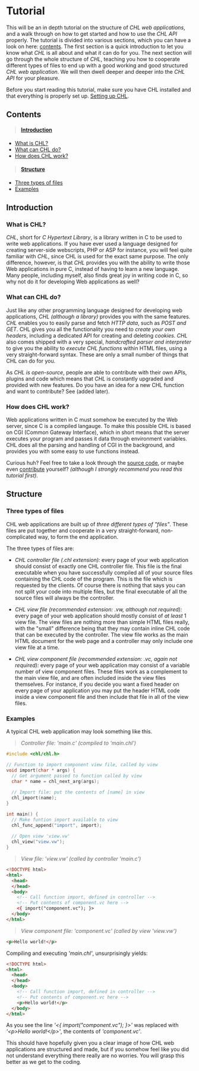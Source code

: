 # Tutorial

This will be an in depth tutorial on the structure of *CHL web applications*, and a walk through on how to get started and how to use the *CHL API* properly. The tutorial is divided into various sections, which you can have a look on here: [contents](#contents). The first section is a quick introduction to let you know what *CHL* is all about and what it can do for you. The next section will go through the whole structure of *CHL*, teaching you how to cooperate different types of files to end up with a good working and good structured *CHL web application*. We will then dwell deeper and deeper into the *CHL API* for your pleasure.

Before you start reading this tutorial, make sure you have CHL installed and that everything is properly set up. [Setting up CHL](https://github.com/it4e/CHL/blob/master/SETUP.md).

## <a name="contents">Contents</a>

> #### [Introduction](#intro)
  - [What is CHL?](#whatischl)
  - [What can CHL do?](#whatcanchldo)
  - [How does CHL work?](#howdoeschlwork)

> #### [Structure](#structure)
  - [Three types of files](#structurefiles)
  - [Examples](#structureexamples)

## <a name="intro">Introduction</a>

### <a name="whatischl">What is CHL?</a>

*CHL*, short for *C Hypertext Library*, is a library written in C to be used to write web applications. If you have ever used a language designed for creating server-side webscripts, PHP or ASP for instance, you will feel quite familiar with *CHL*, since CHL is used for the exact same purpose. The only difference, however, is that *CHL* provides you with the ability to write those Web applications in pure C, instead of having to learn a new language. Many people, including myself, also finds great joy in writing code in C, so why not do it for developing Web applications as well?

### <a name="whatcanchldo">What can CHL do?</a>

Just like any other programming language designed for developing web applications, *CHL (although a library)* provides you with the same features. *CHL* enables you to easily parse and fetch *HTTP data*, such as *POST and GET*. CHL gives you all the functionality you need to *create your own headers*, including a dedicated API for creating and deleting *cookies*. *CHL* also comes shipped with a very special, *handcrafted parser and interpreter* to give you the ability to *execute CHL functions* within HTML files, using a very straight-forward syntax. These are only a small number of things that CHL can do for you.

As *CHL is open-source*, people are able to contribute with their own APIs, plugins and code which means that *CHL* is constantly upgraded and provided with new features. Do you have an idea for a new CHL function and want to contribute? See (added later).

### <a name="howdoeschlwork">How does CHL work?</a>

Web applications written in C must somehow be executed by the Web server, since C is a compiled langauge. To make this possible CHL is based on CGI (Common Gateway Interface), which in short means that the server executes your program and passes it data through environment variables. CHL does all the parsing and handling of CGI in the background, and provides you with some easy to use functions instead. 

Curious huh? Feel free to take a look through the [source code](https://github.com/it4e/CHL/tree/master/core), or maybe even [contribute]() yourself? *(although I strongly recommend you read this tutorial first).*

## <a name="structure">Structure</a>

### <a name="structurefiles">Three types of files</a>

CHL web applications are built up of *three different types of "files"*. These files are put together and cooperate in a very straight-forward, non-complicated way, to form the end application.

The three types of files are:

- *CHL controller file (.chl extension):* every page of your web application should consist of exactly one CHL controller file. This file is the final executable when you have successfully compiled all of your source files containing the CHL code of the program. This is the file which is requested by the clients. Of course there is nothing that says you can not split your code into multiple files, but the final executable of all the source files will always be the controller. 

- *CHL view file (recommended extension: .vw, although not required):* every page of your web application should mostly consist of *at least* 1 view file. The view files are nothing more than simple HTML files really, with the "small" difference being that they may contain inline CHL code that can be executed by the controller. The view file works as the main HTML document for the web page and a controller may only include one view file at a time.

- *CHL view component file (recommended extension: .vc, again not required):* every page of your web application may consist of a variable number of view component files. These files work as a complement to the main view file, and are often included inside the view files themselves. For instance, if you decide you want a fixed header on every page of your application you may put the header HTML code inside a view component file and then include that file in all of the view files.

### <a name="structureexamples">Examples</a>

A typical CHL web application may look something like this.

> *Controller file: 'main.c' (compiled to 'main.chl')*

```c
#include <chl/chl.h>

// Function to import component view file, called by view
void import(char * args) {
  // Get argument passed to function called by view
  char * name = chl_next_arg(args);
  
  // Import file: put the contents of [name] in view
  chl_import(name);
}

int main() {
  // Make funtion import available to view
  chl_func_append("import", import);
  
  // Open view 'view.vw'
  chl_view("view.vw");
}
```



> *View file: 'view.vw' (called by controller 'main.c')*

```html
<!DOCTYPE html>
<html>
  <head>
  </head>
  <body>
    <!-- Call function import, defined in controller -->
    <!-- Put contents of component.vc here -->
    <{ import("component.vc"); }>
  </body>
</html>
```



> *View component file: 'component.vc' (called by view 'view.vw')*

```html
<p>Hello world!</p>
```

Compiling and executing *'main.chl'*, unsurprisingly yields:

```html
<!DOCTYPE html>
<html>
  <head>
  </head>
  <body>
    <!-- Call function import, defined in controller -->
    <!-- Put contents of component.vc here -->
    <p>Hello world!</p>
  </body>
</html>
```

As you see the line *'<{ import("component.vc"); }>'* was replaced with *'\<p>Hello world!\</p>'*, the contents of *'component.vc'*.

This should have hopefully given you a clear image of how CHL web applications are structured and made, but if you somehow feel like you did not understand everything there really are no worries. You will grasp this better as we get to the coding.
